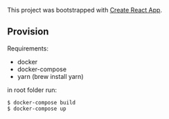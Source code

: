 This project was bootstrapped with [Create React App](https://github.com/facebookincubator/create-react-app).

## Provision

Requirements:
- docker
- docker-compose
- yarn (brew install yarn)

in root folder run:
```
$ docker-compose build
$ docker-compose up
```

